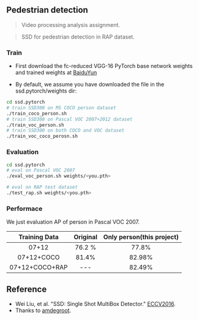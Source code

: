 ## Pedestrian detection

> Video processing analysis assignment.

> SSD for pedestrian detection in RAP dataset.

### Train
- First download the fc-reduced VGG-16 PyTorch base network weights and trained weights at [BaiduYun](https://pan.baidu.com/s/1kgyaVRlt6Fch4nScSsk1BA)

- By default, we assume you have downloaded the file in the ssd.pytorch/weights dir:

```bash
cd ssd.pytorch
# train SSD300 on MS COCO person dataset
./train_coco_person.sh
# train SSD300 on Pascal VOC 2007+2012 dataset
./train_voc_person.sh
# train SSD300 on both COCO and VOC dataset
./train_voc_coco_perosn.sh
```

### Evaluation

```bash
cd ssd.pytorch
# eval on Pascal VOC 2007
./eval_voc_person.sh weights/<you.pth>

# eval on RAP test dataset
./test_rap.sh weights/<you.pth>
```



### Performace

We just evaluation AP of person in Pascal VOC 2007.

| Training Data| Original | Only person(this project) |
|:-:|:-:|:-:|
| 07+12 | 76.2 % | 77.8% |
| 07+12+COCO | 81.4% | 82.98% |
| 07+12+COCO+RAP | --- | 82.49% |

## Reference
- Wei Liu, et al. "SSD: Single Shot MultiBox Detector." [ECCV2016]((http://arxiv.org/abs/1512.02325)).
- Thanks to [amdegroot](https://github.com/amdegroot/ssd.pytorch).
<!--stackedit_data:
eyJoaXN0b3J5IjpbMTEyMDU5MDM5OV19
-->